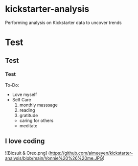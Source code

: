 # kickstarter-analysis
Performing analysis on Kickstarter data to uncover trends

# Test

## Test

### Test
To-Do: 
- Love myself
- Self Care
  1. monthly masssage
  2. reading
  3. gratitude
  * caring for others
  - meditate 

**I love coding**
----
![Bicsuit & Oreo.png] (https://github.com/aimeeyen/kickstarter-analysis/blob/main/Vonnie%20%26%20me.JPG)
